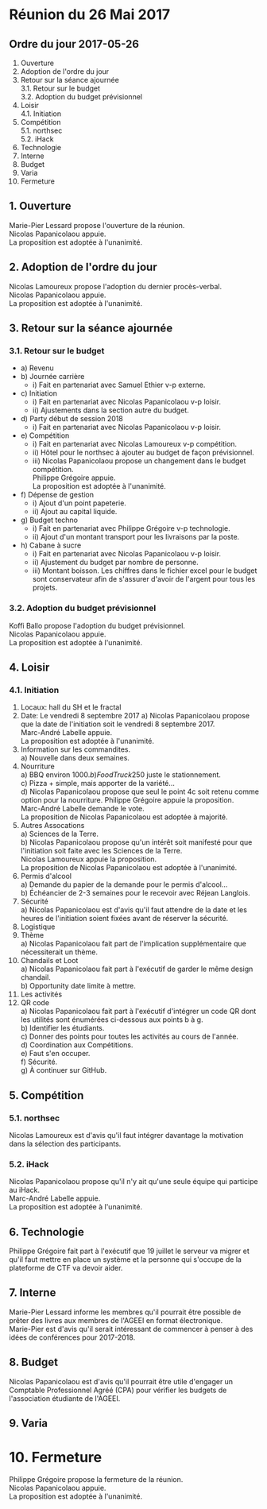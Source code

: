 # Réunion du 26 Mai 2017

## Ordre du jour 2017-05-26

1. Ouverture
2. Adoption de l'ordre du jour
3. Retour sur la séance ajournée  
3.1. Retour sur le budget  
3.2. Adoption du budget prévisionnel
4. Loisir  
4.1. Initiation
5. Compétition  
5.1. northsec  
5.2. iHack
6. Technologie
7. Interne
8. Budget
9. Varia
10. Fermeture


## 1. Ouverture

Marie-Pier Lessard propose l'ouverture de la réunion.  
Nicolas Papanicolaou appuie.  
La proposition est adoptée à l'unanimité.

## 2. Adoption de l'ordre du jour

Nicolas Lamoureux propose l'adoption du dernier procès-verbal.  
Nicolas Papanicolaou appuie.  
La proposition est adoptée à l'unanimité.

## 3. Retour sur la séance ajournée

### 3.1. Retour sur le budget

* a) Revenu
* b) Journée carrière
  * i) Fait en partenariat avec Samuel Ethier v-p externe.
* c) Initiation
  * i) Fait en partenariat avec Nicolas Papanicolaou v-p loisir.
  * ii) Ajustements dans la section autre du budget.
* d) Party début de session 2018
  * i) Fait en partenariat avec Nicolas Papanicolaou v-p loisir.
* e) Compétition
  * i) Fait en partenariat avec Nicolas Lamoureux v-p compétition.
  * ii) Hôtel pour le northsec à ajouter au budget de façon prévisionnel.
  * iii) Nicolas Papanicolaou propose un changement 
dans le budget compétition.  
Philippe Grégoire appuie.  
La proposition est adoptée à l'unanimité.
* f) Dépense de gestion
  * i) Ajout d'un point papeterie.
  * ii) Ajout au capital liquide.
* g) Budget techno
  * i) Fait en partenariat avec Philippe Grégoire v-p technologie.
  * ii) Ajout d'un montant transport pour les livraisons par la poste.
* h) Cabane à sucre
  * i) Fait en partenariat avec Nicolas Papanicolaou v-p loisir.
  * ii) Ajustement du budget par nombre de personne.
  * iii) Montant boisson.
Les chiffres dans le fichier excel pour le budget sont conservateur
afin de s'assurer d'avoir de l'argent pour tous les projets.

### 3.2. Adoption du budget prévisionnel

Koffi Ballo propose l'adoption du budget prévisionnel.  
Nicolas Papanicolaou appuie.  
La proposition est adoptée à l'unanimité.

## 4. Loisir

### 4.1. Initiation

1) Locaux: hall du SH et le fractal  
2) Date: Le vendredi 8 septembre 2017
  a) Nicolas Papanicolaou propose que la date de l'initiation
soit le vendredi 8 septembre 2017.  
Marc-André Labelle appuie.  
La proposition est adoptée à l'unanimité.  
3) Information sur les commandites.  
  a) Nouvelle dans deux semaines.  
4) Nourriture  
  a) BBQ environ 1000$.  
  b) Food Truck 250$ juste le stationnement.  
  c) Pizza + simple, mais apporter de la variété...  
  d) Nicolas Papanicolaou propose que seul le point 
  4c soit retenu comme option pour la nourriture. 
Philippe Grégoire appuie la proposition.  
Marc-André Labelle demande le vote.  
La proposition de Nicolas Papanicolaou est adoptée à majorité.  
5) Autres Assocations  
  a) Sciences de la Terre.  
  b) Nicolas Papanicolaou propose qu'un intérêt soit manifesté pour 
  que l'initiation soit faite avec les Sciences de la Terre.  
Nicolas Lamoureux appuie la proposition.  
La proposition de Nicolas Papanicolaou est adoptée à l'unanimité.  
6) Permis d'alcool  
  a) Demande du papier de la demande pour le permis d'alcool...  
  b) Échéancier de 2-3 semaines pour le recevoir avec Réjean Langlois.  
7) Sécurité  
  a) Nicolas Papanicolaou est d'avis qu'il faut attendre de la date 
  et les heures de l'initiation soient fixées avant de réserver la sécurité.  
8) Logistique  
9) Thème  
  a) Nicolas Papanicolaou fait part de l'implication 
  supplémentaire que nécessiterait un thème.  
10) Chandails et Loot  
  a) Nicolas Papanicolaou fait part à l'exécutif de garder le même design chandail.  
  b) Opportunity date limite à mettre.  
11) Les activités  
12) QR code  
  a) Nicolas Papanicolaou fait part à l'exécutif d'intégrer un code QR dont 
  les utilités sont énumérées ci-dessous aux points b à g.  
  b) Identifier les étudiants.  
  c) Donner des points pour toutes les activités au cours de l'année.  
  d) Coordination aux Compétitions.  
  e) Faut s'en occuper.  
  f) Sécurité.  
  g) À continuer sur GitHub.  

## 5. Compétition

### 5.1. northsec

Nicolas Lamoureux est d'avis qu'il faut intégrer 
davantage la motivation dans la sélection des participants.

### 5.2. iHack

Nicolas Papanicolaou propose qu'il 
n'y ait qu'une seule équipe qui participe au iHack.  
Marc-André Labelle appuie.  
La proposition est adoptée à l'unanimité.  

## 6. Technologie

Philippe Grégoire fait part à l'exécutif que 19 juillet le serveur va migrer
et qu'il faut mettre en place un système et 
la personne qui s'occupe de la plateforme de CTF va devoir aider.

## 7. Interne

Marie-Pier Lessard informe les membres qu'il pourrait
être possible de prêter des livres aux 
membres de l'AGEEI en format électronique.  
Marie-Pier est d'avis qu'il serait intéressant de commencer à penser 
à des idées de conférences pour 2017-2018.  

## 8. Budget

Nicolas Papanicolaou est d'avis qu'il pourrait être utile d'engager
un Comptable Professionnel Agréé (CPA) pour vérifier les budgets 
de l'association étudiante de l'AGEEI.  

## 9. Varia

# 10. Fermeture

Philippe Grégoire propose la fermeture de la réunion.  
Nicolas Papanicolaou appuie.  
La proposition est adoptée à l'unanimité.
